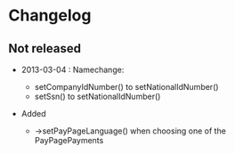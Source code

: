 # Changelog

## Not released
* 2013-03-04 : Namechange: 
    * setCompanyIdNumber() to setNationalIdNumber()
    * setSsn() to setNationalIdNumber()
    
* Added
    * ->setPayPageLanguage() when choosing one of the PayPagePayments
    
